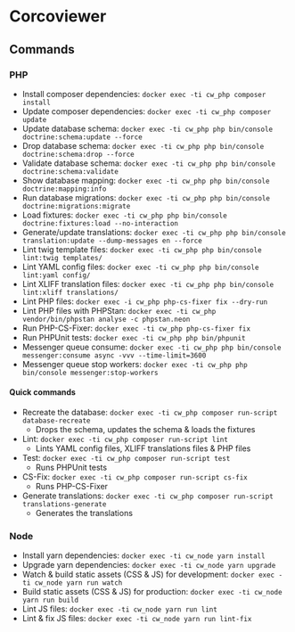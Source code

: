 # Corcoviewer

## Commands

### PHP

* Install composer dependencies: `docker exec -ti cw_php composer install`
* Update composer dependencies: `docker exec -ti cw_php composer update`
* Update database schema: `docker exec -ti cw_php php bin/console doctrine:schema:update --force`
* Drop database schema: `docker exec -ti cw_php php bin/console doctrine:schema:drop --force`
* Validate database schema: `docker exec -ti cw_php php bin/console doctrine:schema:validate`
* Show database mapping: `docker exec -ti cw_php php bin/console doctrine:mapping:info`
* Run database migrations: `docker exec -ti cw_php php bin/console doctrine:migrations:migrate`
* Load fixtures: `docker exec -ti cw_php php bin/console doctrine:fixtures:load --no-interaction`
* Generate/update translations: `docker exec -ti cw_php php bin/console translation:update --dump-messages en --force`
* Lint twig template files: `docker exec -ti cw_php php bin/console lint:twig templates/`
* Lint YAML config files: `docker exec -ti cw_php php bin/console lint:yaml config/`
* Lint XLIFF translation files: `docker exec -ti cw_php php bin/console lint:xliff translations/`
* Lint PHP files: `docker exec -i cw_php php-cs-fixer fix --dry-run`
* Lint PHP files with PHPStan: `docker exec -ti cw_php vendor/bin/phpstan analyse -c phpstan.neon`
* Run PHP-CS-Fixer: `docker exec -ti cw_php php-cs-fixer fix`
* Run PHPUnit tests: `docker exec -ti cw_php php bin/phpunit`
* Messenger queue consume: `docker exec -ti cw_php php bin/console messenger:consume async -vvv --time-limit=3600`
* Messenger queue stop workers: `docker exec -ti cw_php php bin/console messenger:stop-workers`

#### Quick commands

* Recreate the database: `docker exec -ti cw_php composer run-script database-recreate`
  * Drops the schema, updates the schema & loads the fixtures
* Lint: `docker exec -ti cw_php composer run-script lint`
  * Lints YAML config files, XLIFF translations files & PHP files
* Test: `docker exec -ti cw_php composer run-script test`
  * Runs PHPUnit tests
* CS-Fix: `docker exec -ti cw_php composer run-script cs-fix`
  * Runs PHP-CS-Fixer
* Generate translations: `docker exec -ti cw_php composer run-script translations-generate`
  * Generates the translations

### Node

* Install yarn dependencies: `docker exec -ti cw_node yarn install`
* Upgrade yarn dependencies: `docker exec -ti cw_node yarn upgrade`
* Watch & build static assets (CSS & JS) for development: `docker exec -ti cw_node yarn run watch`
* Build static assets (CSS & JS) for production: `docker exec -ti cw_node yarn run build`
* Lint JS files: `docker exec -ti cw_node yarn run lint`
* Lint & fix JS files: `docker exec -ti cw_node yarn run lint-fix`
